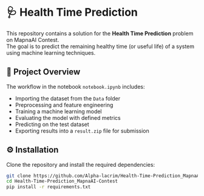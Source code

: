 # 🩺 Health Time Prediction

This repository contains a solution for the **Health Time Prediction** problem on MapnaAI Contest.  
The goal is to predict the remaining healthy time (or useful life) of a system using machine learning techniques.

## 📂 Project Overview
The workflow in the notebook `notebook.ipynb` includes:
- Importing the dataset from the `Data` folder  
- Preprocessing and feature engineering  
- Training a machine learning model  
- Evaluating the model with defined metrics  
- Predicting on the test dataset  
- Exporting results into a `result.zip` file for submission  

## ⚙️ Installation
Clone the repository and install the required dependencies:

```bash
git clone https://github.com/Alpha-lacrim/Health-Time-Prediction_MapnaAI-Contest
cd Health-Time-Prediction_MapnaAI-Contest
pip install -r requirements.txt

